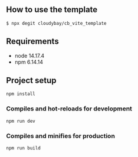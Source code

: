 ## How to use the template
```
$ npx degit cloudybay/cb_vite_template
```

## Requirements
- node 14.17.4
- npm 6.14.14

## Project setup
```
npm install
```

### Compiles and hot-reloads for development
```
npm run dev
```

### Compiles and minifies for production
```
npm run build
```
